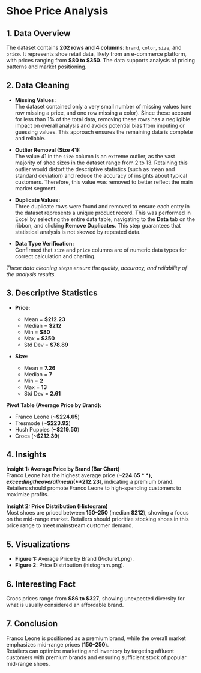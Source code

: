 # Shoe Price Analysis 

## 1. Data Overview

The dataset contains **202 rows and 4 columns**: `brand`, `color`, `size`, and `price`. It represents shoe retail data, likely from an e-commerce platform, with prices ranging from **$80 to $350**. The data supports analysis of pricing patterns and market positioning.



## 2. Data Cleaning

- **Missing Values:**  
  The dataset contained only a very small number of missing values (one row missing a price, and one row missing a color). Since these account for less than 1% of the total data, removing these rows has a negligible impact on overall analysis and avoids potential bias from imputing or guessing values. This approach ensures the remaining data is complete and reliable.

- **Outlier Removal (Size 41):**  
  The value 41 in the `size` column is an extreme outlier, as the vast majority of shoe sizes in the dataset range from 2 to 13. Retaining this outlier would distort the descriptive statistics (such as mean and standard deviation) and reduce the accuracy of insights about typical customers. Therefore, this value was removed to better reflect the main market segment.

- **Duplicate Values:**  
  Three duplicate rows were found and removed to ensure each entry in the dataset represents a unique product record. This was performed in Excel by selecting the entire data table, navigating to the **Data** tab on the ribbon, and clicking **Remove Duplicates**. This step guarantees that statistical analysis is not skewed by repeated data.

- **Data Type Verification:**  
  Confirmed that `size` and `price` columns are of numeric data types for correct calculation and charting.

*These data cleaning steps ensure the quality, accuracy, and reliability of the analysis results.*



## 3. Descriptive Statistics

- **Price:**  
  - Mean = **$212.23**
  - Median = **$212**
  - Min = **$80**
  - Max = **$350**
  - Std Dev = **$78.89**

- **Size:**  
  - Mean = **7.26**
  - Median = **7**
  - Min = **2**
  - Max = **13**
  - Std Dev = **2.61**

**Pivot Table (Average Price by Brand):**  
- Franco Leone (**~$224.65**)  
- Tresmode (**~$223.92**)  
- Hush Puppies (**~$219.50**)  
- Crocs (**~$212.39**)



## 4. Insights

**Insight 1: Average Price by Brand (Bar Chart)**  
Franco Leone has the highest average price (**~$224.65**), exceeding the overall mean (**$212.23**), indicating a premium brand. Retailers should promote Franco Leone to high-spending customers to maximize profits.

**Insight 2: Price Distribution (Histogram)**  
Most shoes are priced between **$150–$250** (median **$212**), showing a focus on the mid-range market. Retailers should prioritize stocking shoes in this price range to meet mainstream customer demand.



## 5. Visualizations

- **Figure 1:** Average Price by Brand (Picture1.png).
- **Figure 2:** Price Distribution (histogram.png).



## 6. Interesting Fact

Crocs prices range from **$86 to $327**, showing unexpected diversity for what is usually considered an affordable brand.



## 7. Conclusion

Franco Leone is positioned as a premium brand, while the overall market emphasizes mid-range prices (**$150–$250**).  
Retailers can optimize marketing and inventory by targeting affluent customers with premium brands and ensuring sufficient stock of popular mid-range shoes.


